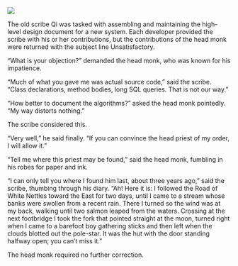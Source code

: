 ![](/pages/case-69/confusion.jpg)

The old scribe Qi was tasked with assembling and
maintaining the high-level design document for a new system.
Each developer provided the scribe with his or her
contributions, but the contributions of the head monk were
returned with the subject line Unsatisfactory.

“What is your objection?” demanded the head monk, who
was known for his impatience.

“Much of what you gave me was actual source code,” said the
scribe.  “Class declarations, method bodies, long SQL
queries.  That is not our way.”

“How better to document the algorithms?” asked the head monk
pointedly.  “My way distorts nothing.”

The scribe considered this.

“Very well,” he said finally.  “If you can convince the head
priest of my order, I will allow it.”

“Tell me where this priest may be found,” said the head monk,
fumbling in his robes for paper and ink.

“I can only tell you where I found him last, about three
years ago,” said the scribe, thumbing through his diary.
“Ah!  Here it is:  I followed the Road of White Nettles
toward the East for two days, until I came to a stream whose
banks were swollen from a recent rain.  There I turned so
the wind was at my back, walking until two salmon leaped
from the waters.  Crossing at the next footbridge I took the
fork that pointed straight at the moon, turned right when I
came to a barefoot boy gathering sticks and then left when
the clouds blotted out the pole-star.  It was the hut with
the door standing halfway open; you can’t miss it.”

The head monk required no further correction.

